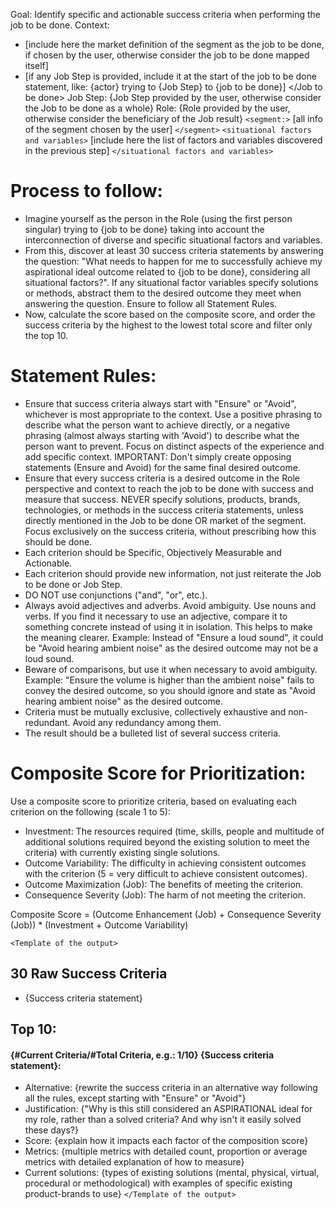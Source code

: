 Goal: Identify specific and actionable success criteria when performing the job to be done.
Context:
<Job to be done>
- [include here the market definition of the segment as the job to be done, if chosen by the user, otherwise consider  the job to be done mapped itself] 
- [if any Job Step is provided, include it at the start of the job to be done statement, like: {actor} trying to {Job Step} to {job to be done}]
</Job to be done>
Job Step: {Job Step provided by the user, otherwise consider the Job to be done as a whole}
Role: {Role provided by the user, otherwise consider the beneficiary of the Job result}
`<segment:>`
[all info of the segment chosen by the user]
`</segment>`
`<situational factors and variables>` [include here the list of factors and variables discovered in the previous step] `</situational factors and variables>`

# Process to follow:

- Imagine yourself as the person in the Role (using the first person singular) trying to {job to be done} taking into account the interconnection of diverse and specific situational factors and variables.
- From this, discover at least 30 success criteria statements by answering the question: "What needs to happen for me to successfully achieve my aspirational ideal outcome related to {job to be done}, considering all situational factors?". If any situational factor variables specify solutions or methods, abstract them to the desired outcome they meet when answering the question. Ensure to follow all Statement Rules.
- Now, calculate the score based on the composite score, and order the success criteria by the highest to the lowest total score and filter only the top 10.

# Statement Rules:

- Ensure that success criteria always start with "Ensure" or "Avoid", whichever is most appropriate to the context. Use a positive phrasing to describe what the person want to achieve directly, or a negative phrasing (almost always starting with 'Avoid') to describe what the person want to prevent. Focus on distinct aspects of the experience and add specific context. IMPORTANT: Don't simply create opposing statements (Ensure and Avoid) for the same final desired outcome.
- Ensure that every success criteria is a desired outcome in the Role perspective and context to reach the job to be done with success and measure that success. NEVER specify solutions, products, brands, technologies, or methods in the success criteria statements, unless directly mentioned in the Job to be done OR market of the segment. Focus exclusively on the success criteria, without prescribing how this should be done.
- Each criterion should be Specific, Objectively Measurable and Actionable.
- Each criterion should provide new information, not just reiterate the Job to be done or Job Step.
- DO NOT use conjunctions ("and", "or", etc.).
- Always avoid adjectives and adverbs. Avoid ambiguity. Use nouns and verbs. If you find it necessary to use an adjective, compare it to something concrete instead of using it in isolation. This helps to make the meaning clearer. Example: Instead of "Ensure a loud sound", it could be "Avoid hearing ambient noise" as the desired outcome may not be a loud sound.
- Beware of comparisons, but use it when necessary to avoid ambiguity. Example: "Ensure the volume is higher than the ambient noise" fails to convey the desired outcome, so you should ignore and state as "Avoid hearing ambient noise" as the desired outcome.
- Criteria must be mutually exclusive, collectively exhaustive and non-redundant. Avoid any redundancy among them.
- The result should be a bulleted list of several success criteria.

# Composite Score for Prioritization:
Use a composite score to prioritize criteria, based on evaluating each criterion on the following (scale 1 to 5):
- Investment: The resources required (time, skills, people and multitude of additional solutions required beyond the existing solution to meet the criteria) with currently existing single solutions.
- Outcome Variability: The difficulty in achieving consistent outcomes with the criterion (5 = very difficult to achieve consistent outcomes).
- Outcome Maximization (Job): The benefits of meeting the criterion.
- Consequence Severity (Job): The harm of not meeting the criterion.

Composite Score = (Outcome Enhancement (Job) + Consequence Severity (Job)) * (Investment + Outcome Variability)

`<Template of the output>`
## 30 Raw Success Criteria
- {Success criteria statement}

## Top 10:
#### {#Current Criteria/#Total Criteria, e.g.: 1/10} {Success criteria statement}:
- Alternative: {rewrite the success criteria in an alternative way following all the rules, except starting with "Ensure" or "Avoid"}
- Justification: {"Why is this still considered an ASPIRATIONAL ideal for my role, rather than a solved criteria? And why isn't it easily solved these days?}
- Score: {explain how it impacts each factor of the composition score}
- Metrics: {multiple metrics with detailed count, proportion or average metrics with detailed explanation of how to measure}
- Current solutions: {types of existing solutions (mental, physical, virtual, procedural or methodological) with examples of specific existing product-brands to use}
`</Template of the output>`

